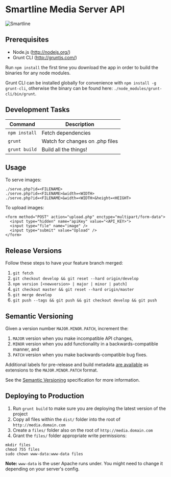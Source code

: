 # Smartline Media Server API

![Smartline](http://i.imgur.com/UHyyc4e.png)

## Prerequisites

* Node.js (http://nodejs.org/)
* Grunt CLI (http://gruntjs.com/)

Run `npm install` the first time you download the app in order to build the binaries for any node modules.

Grunt CLI can be installed globally for convenience with `npm install -g grunt-cli`, otherwise the binary can be found here: `./node_modules/grunt-cli/bin/grunt`.

## Development Tasks

| Command           | Description                      |
|-------------------|----------------------------------|
| `npm install`     | Fetch dependencies               |
| `grunt`           | Watch for changes on .php files  |
| `grunt build`     | Build all the things!            |

## Usage

To serve images:

```
./serve.php?id=<FILENAME>
./serve.php?id=<FILENAME>&width=<WIDTH>
./serve.php?id=<FILENAME>&width=<WIDTH>&height=<HEIGHT>
```

To upload images:

```
<form method="POST" action="upload.php" enctype="multipart/form-data">
  <input type="hidden" name="apiKey" value="<API_KEY>">
  <input type="file" name="image" />
  <input type="submit" value="Upload" />
</form>
```

## Release Versions

Follow these steps to have your feature branch merged:

1. `git fetch`
2. `git checkout develop && git reset --hard origin/develop`
3. `npm version [<newversion> | major | minor | patch]`
4. `git checkout master && git reset --hard origin/master`
5. `git merge develop`
6. `git push --tags && git push && git checkout develop && git push`

## Semantic Versioning

Given a version number `MAJOR.MINOR.PATCH`, increment the:

1. `MAJOR` version when you make incompatible API changes,
2. `MINOR` version when you add functionality in a backwards-compatible manner, and
3. `PATCH` version when you make backwards-compatible bug fixes.

Additional labels for pre-release and build metadata [are available](https://docs.npmjs.com/cli/version) as extensions to the `MAJOR.MINOR.PATCH` format.

See the [Semantic Versioning](http://semver.org/) specification for more information.

## Deploying to Production

1. Run `grunt build` to make sure you are deploying the latest version of the project
1. Copy all files within the `dist/` folder into the root of `http://media.domain.com`
2. Create a `files/` folder also on the root of `http://media.domain.com`
3. Grant the `files/` folder appropriate write permissions:

```
mkdir files
chmod 755 files
sudo chown www-data:www-data files
```

**Note:** `www-data` is the user Apache runs under. You might need to change it depending on your server's config.
